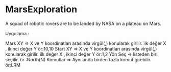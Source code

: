 # MarsExploration
A squad of robotic rovers are to be landed by NASA on a plateau on Mars. 

Uygulama :

Mars XY  => X ve Y koordinatları arasında virgül(,) konularak girilir. ilk değer X , ikinci değer Y  ör:10,10
Start XY => X ve Y koordinatları arasında virgül(,) konularak girilir. ilk değer X , ikinci değer Y  ör:1,2
Yön Seç  => listeden biri seçilir. ör :North(N)
Komutlar => Aynı anda birden fazla komut girebilir. ör:LRM 

